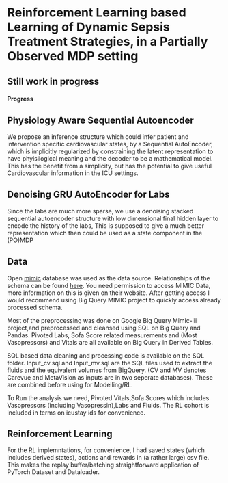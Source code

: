 # Reinforcement Learning based Learning of Dynamic Sepsis Treatment Strategies, in a Partially Observed MDP setting

## Still work in progress
#### Progress
## Physiology Aware Sequential Autoencoder
We propose an inference structure which could infer patient and intervention specific cardiovascular states, by a Sequential AutoEncoder, which is implicitly regularized by constraining the latent representation to have phyisilogical meaning and the decoder to be a mathematical model. This has the benefit from a simplicity, but has the potential to give useful Cardiovascular information in the ICU settings.


## Denoising GRU AutoEncoder for Labs
Since the labs are much more sparse, we use a denoising stacked sequential autoencoder structure with low dimensional final hidden layer to encode the history of the labs, This is supposed to give a much better representation which then could be used as a state component in the (PO)MDP



## Data
Open [mimic] database was used as the data source. Relationships of the schema can be found [here][schema]. You need permission to access MIMIC Data, more information on this is given on their website. After getting access I would recommend using Big Query MIMIC project to quickly access already processed schema.

Most of the preprocessing was done on Google Big Query Mimic-iii project,and preprocessed and cleansed using SQL on Big Query and Pandas. Pivoted Labs, Sofa Score related measurements and (Most Vasopressors) and Vitals are all available on Big Query in Derived Tables. 

SQL based data cleaning and processing code is available on the SQL folder. Input_cv.sql and Input_mv.sql are the SQL files used to extract the fluids and the equivalent volumes from BigQuery. (CV and MV denotes Carevue and MetaVision as inputs are in two seperate databases). These are combined before using for Modelling/RL.

To Run the analysis we need, Pivoted Vitals,Sofa Scores which includes Vasopressors (including Vasopressin),Labs and Fluids. The RL cohort is included in terms on icustay ids for convenience.


## Reinforcement Learning
For the RL implemntations, for convenience, I had saved states (which includes derived states), actions and rewards in (a rather large) csv file. This makes the replay buffer/batching straightforward application of PyTorch Dataset and Dataloader.









  [schema]:<https://mit-lcp.github.io/mimic-schema-spy/index.html>
   [mimic]:<https://mimic.physionet.org/mimicdata>
